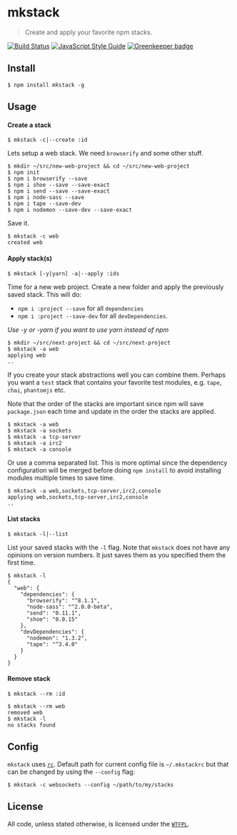# mkstack

> Create and apply your favorite npm stacks.

[![Build Status](https://travis-ci.org/ralphtheninja/mkstack.svg?branch=master)](https://travis-ci.org/ralphtheninja/mkstack)
[![JavaScript Style Guide](https://img.shields.io/badge/code_style-standard-brightgreen.svg)](https://standardjs.com)
[![Greenkeeper badge](https://badges.greenkeeper.io/ralphtheninja/mkstack.svg)](https://greenkeeper.io/)

## Install

```
$ npm install mkstack -g
```

## Usage

#### Create a stack

`$ mkstack -c|--create :id`

Lets setup a web stack. We need `browserify` and some other stuff.

```
$ mkdir ~/src/new-web-project && cd ~/src/new-web-project
$ npm init
$ npm i browserify --save
$ npm i shoe --save --save-exact
$ npm i send --save --save-exact
$ npm i node-sass --save
$ npm i tape --save-dev
$ npm i nodemon --save-dev --save-exact
```

Save it.

```
$ mkstack -c web
created web
```

#### Apply stack(s)

`$ mkstack [-y|yarn] -a|--apply :ids`

Time for a new web project. Create a new folder and apply the previously saved stack. This will do:

* `npm i :project --save` for all `dependencies`
* `npm i :project --save-dev` for all `devDependencies`.

*Use -y or -yarn if you want to use yarn instead of npm*

```
$ mkdir ~/src/next-project && cd ~/src/next-project
$ mkstack -a web
applying web
..
```

If you create your stack abstractions well you can combine them. Perhaps you want a `test` stack that contains your favorite test modules, e.g. `tape`, `chai`, `phantomjs` etc.

Note that the order of the stacks are important since npm will save `package.json` each time and update in the order the stacks are applied.

```
$ mkstack -a web
$ mkstack -a sockets
$ mkstack -a tcp-server
$ mkstack -a irc2
$ mkstack -a console
```

Or use a comma separated list. This is more optimal since the dependency configuration will be merged before doing `npm install` to avoid installing modules multiple times to save time.

```
$ mkstack -a web,sockets,tcp-server,irc2,console
applying web,sockets,tcp-server,irc2,console
..
```

#### List stacks

`$ mkstack -l|--list`

List your saved stacks with the `-l` flag. Note that `mkstack` does not have any opinions on version numbers. It just saves them as you specified them the first time.

```
$ mkstack -l
{
  "web": {
    "dependencies": {
      "browserify": "^8.1.1",
      "node-sass": "^2.0.0-beta",
      "send": "0.11.1",
      "shoe": "0.0.15"
    },
    "devDependencies": {
      "nodemon": "1.3.2",
      "tape": "^3.4.0"
    }
  }
}
```

#### Remove stack

`$ mkstack --rm :id`

```
$ mkstack --rm web
removed web
$ mkstack -l
no stacks found
```

## Config

`mkstack` uses [`rc`](https://github.com/dominictarr/rc). Default path for current config file is `~/.mkstackrc` but that can be changed by using the `--config` flag:

```
$ mkstack -c websockets --config ~/path/to/my/stacks
```

## License
All code, unless stated otherwise, is licensed under the [`WTFPL`](http://www.wtfpl.net/txt/copying/).
